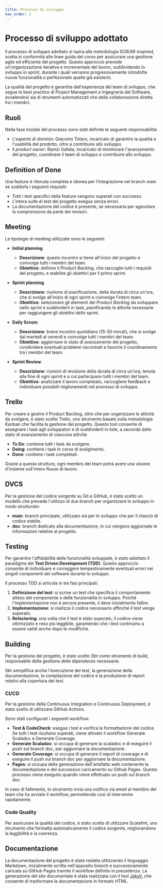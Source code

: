 ```yaml
---
title: Processo di sviluppo
nav_order: 2
---
```

# Processo di sviluppo adottato
Il processo di sviluppo adottato si ispira alla metodologia SCRUM-inspired, scelta in conformità alle linee guida del corso per 
assicurare una gestione agile ed efficiente del progetto. Questo approccio prevede un'organizzazione iterativa e incrementale del 
lavoro, suddividendo lo sviluppo in sprint, durante i quali verranno progressivamente introdotte nuove funzionalità o perfezionate 
quelle già esistenti.

La qualità del progetto è garantita dall'esperienza del team di sviluppo, che segue le best practice di Project Management 
e Ingegneria del Software, avvalendosi sia di strumenti automatizzati che della collaborazione diretta tra i membri.

## Ruoli
Nella fase iniziale del processo sono stati definite le seguenti responsabilità:

- L'*esperto di dominio*: Giacomo Totaro, incaricato di garantire la qualità e l'usabilità del prodotto, oltre a contribuire allo 
sviluppo.
- Il *product owner*: Ramzi Gallala, incaricato di monitorare l'avanzamento del progetto, coordinare il team di sviluppo e 
contribuire allo sviluppo.

## Definition of Done
Una feature è ritenuta completa e idonea per l’integrazione nel branch main se soddisfa i seguenti requisiti:

- Tutti i test specifici della feature vengono superati con successo.
- L'intera suite di test del progetto esegue senza errori.
- La documentazione del codice è presente, se necessaria per agevolare la comprensione da parte dei revisori.

## Meeting
Le tipologie di meeting utilizzate sono le seguenti:

- **Initial planning**
  - **Descrizione**: questo incontro si tiene all'inizio del progetto e coinvolge tutti i membri del team.
  - **Obiettivo**: definire il *Product Backlog*, che raccoglie tutti i requisiti del progetto, e stabilire gli obiettivi per il 
  primo sprint.

- **Sprint planning**
  - **Descrizione**: riunione di pianificazione, della durata di circa un'ora, che si svolge all'inizio di ogni sprint e coinvolge 
  l'intero team.
  - **Obiettivo**: selezionare gli elementi del *Product Backlog* da sviluppare nello sprint e suddividerli in task, pianificando 
  le attività necessarie per raggiungere gli obiettivi dello sprint.

- **Daily Scrum**: 
  - **Descrizione**: breve incontro quotidiano (15-30 minuti), che si svolge dal martedì al venerdì e coinvolge tutti i membri 
  del team.
  - **Obiettivo**: aggiornare lo stato di avanzamento del progetto, condividere eventuali problemi riscontrati e favorire il 
  coordinamento tra i membri del team.

- **Sprint Review**:
  - **Descrizione**: riunioni di revisione della durata di circa un'ora, tenuta alla fine di ogni sprint e a cui partecipano 
  tutti i membri del team.
  - **Obiettivo**: analizzare il lavoro completato, raccogliere feedback e individuare possibili miglioramenti nel processo di 
  sviluppo.

## Trello
Per creare e gestire il Product Backlog, oltre che per organizzare le attività da svolgere, è stato scelto Trello, uno strumento 
basato sulla metodologia Kanban che facilita la gestione del progetto. Questo tool consente di assegnare i task agli sviluppatori 
e di suddividerli in liste, a seconda dello stato di avanzamento di ciascuna attività:
- **To Do**: contiene tutti i task da svolgere.
- **Doing**: contiene i task in corso di svolgimento.
- **Done**: contiene i task completati.

Grazie a questa struttura, ogni membro del team potrà avere una visione d'insieme sull'intero flusso di lavoro.

## DVCS
Per la gestione del codice sorgente su Git e GitHub, è stato scelto un modello che prevede l'utilizzo di due branch per 
organizzare lo sviluppo in modo strutturato:
- **main**: branch principale, utilizzato sia per lo sviluppo che per il rilascio di codice stabile.
- **doc**: branch dedicato alla documentazione, in cui vengono aggiornate le informazioni relative al progetto.


## Testing
Per garantire l'affidabilità delle funzionalità sviluppate, è stato adottato il paradigma del **Test Driven Development (TDD)**. 
Questo approccio consente di individuare e correggere tempestivamente eventuali errori nei singoli componenti del software 
durante lo sviluppo.

Il processo TDD si articola in tre fasi principali:
1. **Definizione del test**: si scrive un test che specifica il comportamento atteso del componente o delle funzionalità 
in sviluppo. Poiché l'implementazione non è ancora presente, il deve inizialmente fallire.
2. **Implementazione**: si realizza il codice necessario affinché il test venga superato.
3. **Refactoring**: una volta che il test è stato superato, il codice viene ottimizzato e reso più leggibile, garantendo 
che i test continuino a essere validi anche dopo le modifiche.

## Building
Per la gestione del progetto, è stato scelto _Sbt_ come strumento di build, responsabile della gestione delle dipendenze 
necessarie.

Sbt semplifica anche l'esecuzione dei test, la generazione della documentazione, la compilazione del codice e la produzione di 
report relativi alla copertura dei test.

### CI/CD
Per la gestione della Continuous Integration e Continuous Deployment, è stato scelto di utilizzare GitHub Actions.

Sono stati configurati i seguenti workflow:
- **Test & CodeCheck**: esegue i test e verifica la formattazione del codice. Se tutti i test risultano superati, viene attivato 
il workflow Generate Scaladoc e Generate Coverage.
- **Generate Scaladoc**: si occupa di generare la scaladoc e di eseguire il push sul branch doc, per aggiornare la documentazione.
- **Generate Coverage**: si occupa di generare il report di coverage e di eseguire il push sul branch doc per aggiornare la 
documentazione.
- **Pages**: si occupa della generazione dell'artefatto web contenente la documentazione e del successivo caricamento su Github
Pages. Questo processo viene eseguito quando viene effettuato un push sul branch doc.

In caso di fallimento, lo strumento invia una notifica via email al membro del team che ha avviato il workflow, permettendo così 
di intervenire rapidamente.

### Code Quality
Per assicurare la qualità del codice, è stato scelto di utilizzare Scalafmt, uno strumento che formatta automaticamente il 
codice sorgente, migliorandone la leggibilità e la coerenza.

## Documentazione
La documentazione del progetto è stata redatta utilizzando il linguaggio Markdown, inizialmente scritta nell'apposito branch 
e successivamente caricata su GitHub Pages tramite il workflow definito in precedenza. La generazione del sito documentale
è stata realizzata con il tool [Jekyll](https://jekyllrb.com/), che consente di trasformare la documentazione in formato HTML.